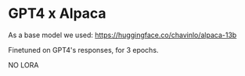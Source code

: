 # GPT4 x Alpaca

As a base model we used: https://huggingface.co/chavinlo/alpaca-13b

Finetuned on GPT4's responses, for 3 epochs.

NO LORA